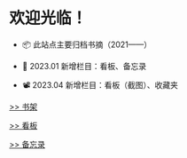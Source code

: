 # 欢迎光临！

- 📦 此站点主要归档书摘（2021——）

- 📰 2023.01 新增栏目：看板、备忘录

- 📽️ 2023.04 新增栏目：看板（截图）、收藏夹

[>> 书架](read/list)

[>> 看板](watch/nav)

[>> 备忘录](note)